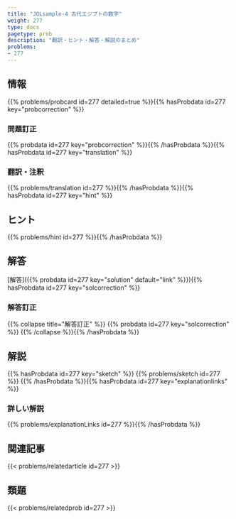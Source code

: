 ```yaml
---
title: "JOLsample-4 古代エジプトの数字"
weight: 277
type: docs
pagetype: prob
description: "翻訳・ヒント・解答・解説のまとめ"
problems: 
- 277
---
```


## 情報

{{% problems/probcard id=277 detailed=true %}}{{% hasProbdata id=277 key="probcorrection" %}}

### 問題訂正

{{% probdata id=277 key="probcorrection" %}}{{% /hasProbdata %}}{{% hasProbdata id=277 key="translation" %}}

### 翻訳・注釈

{{% problems/translation id=277 %}}{{% /hasProbdata %}}{{% hasProbdata id=277 key="hint" %}}

## ヒント

{{% problems/hint id=277 %}}{{% /hasProbdata %}}

## 解答

[解答]({{% probdata id=277 key="solution" default="link" %}}){{% hasProbdata id=277 key="solcorrection" %}}

### 解答訂正

{{% collapse title="解答訂正" %}}
{{% probdata id=277 key="solcorrection" %}}
{{% /collapse %}}{{% /hasProbdata %}}

## 解説

{{% hasProbdata id=277 key="sketch" %}}
{{% problems/sketch id=277 %}}
{{% /hasProbdata %}}{{% hasProbdata id=277 key="explanationlinks" %}}

### 詳しい解説

{{% problems/explanationLinks id=277 %}}{{% /hasProbdata %}}

## 関連記事

{{< problems/relatedarticle id=277 >}}

## 類題

{{< problems/relatedprob id=277 >}}
